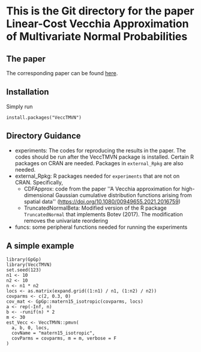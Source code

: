 # This is the Git directory for the paper **Linear-Cost Vecchia Approximation of Multivariate Normal Probabilities**

## The paper 
The corresponding paper can be found [here](https://arxiv.org/abs/2311.09426).

## Installation
Simply run
```
install.packages("VeccTMVN")
```

## Directory Guidance

  - experiments: The codes for reproducing the results in the paper. The codes should be run after the VeccTMVN package is installed. Certain R packages on CRAN are needed. Packages in `external_Rpkg` are also needed.
  - external_Rpkg: R packages needed for `experiments` that are not on CRAN. Specifically,
    - CDFApprox: code from the paper ''A Vecchia approximation for high-dimensional Gaussian cumulative distribution functions arising from spatial data'' (https://doi.org/10.1080/00949655.2021.2016759)
    - TruncatedNormalBeta: Modified version of the R package `TruncatedNormal` that implements Botev (2017). The modification removes the univariate reordering 
  - funcs: some peripheral functions needed for running the experiments
	
## A simple example
```
library(GpGp)
library(VeccTMVN)
set.seed(123)
n1 <- 10
n2 <- 10
n <- n1 * n2
locs <- as.matrix(expand.grid((1:n1) / n1, (1:n2) / n2))
covparms <- c(2, 0.3, 0)
cov_mat <- GpGp::matern15_isotropic(covparms, locs)
a <- rep(-Inf, n)
b <- -runif(n) * 2
m <- 30
est_Vecc <- VeccTMVN::pmvn(
  a, b, 0, locs,
  covName = "matern15_isotropic",
  covParms = covparms, m = m, verbose = F
)
```
